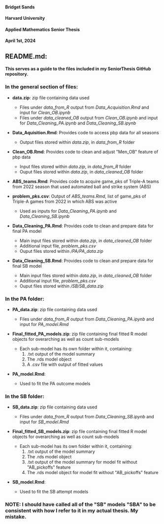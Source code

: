 #### Bridget Sands
#### Harvard University
#### Applied Mathematics Senior Thesis
#### April 1st, 2024

## README.md: 
#### This serves as a guide to the files included in my SeniorThesis GitHub repository.

### In the general section of files:
- **data.zip**: zip file containing data used
  - Files under *data_from_R* output from *Data_Acquisition.Rmd* and input for *Clean_OB.ipynb*
  - Files under *data_cleaned_OB* output from *Clean_OB.ipynb* and input for *Data_Cleaning_PA.ipynb* and *Data_Cleaning_SB.ipynb*

- **Data_Aquisition.Rmd**: Provides code to access pbp data for all seasons
    - Output files stored within *data.zip*, in *data_from_R* folder

- **Clean_OB.Rmd**: Provides code to clean and adjust "Men_OB" feature of pbp data
  - Input files stored within *data.zip*, in *data_from_R* folder
  - Ouput files stored within *data.zip*, in *data_cleaned_OB* folder

- **ABS_teams.Rmd**: Provides code to acquire game_pks of Triple-A teams from 2022 season that used automated ball and strike system (ABS)
- **problem_pks.csv**: Output of *ABS_teams.Rmd*, list of game_pks of Triple-A games from 2022 in which ABS was active
    - Used as inputs for *Data_Cleaning_PA.ipynb* and *Data_Cleaning_SB.ipynb*

- **Data_Cleaning_PA.Rmd**: Provides code to clean and prepare data for final PA model
  - Main input files stored within *data.zip*, in *data_cleaned_OB* folder
  - Additional input file, *problem_pks.csv*
  - Ouput files stored within */PA/PA_data.zip*

- **Data_Cleaning_SB.Rmd**: Provides code to clean and prepare data for final SB model
  - Main input files stored within *data.zip*, in *data_cleaned_OB* folder
  - Additional input file, *problem_pks.csv*
  - Ouput files stored within */SB/SB_data.zip*

### In the PA folder:
- **PA_data.zip**: zip file containing data used
  - Files under *data_from_R* output from *Data_Cleaning_PA.ipynb* and input for *PA_model.Rmd*

- **Final_fitted_PA_models.zip**: zip file containing final fitted R model objects for overarching as well as count sub-models
  - Each sub-model has its own folder within it, containing:
      1) .txt output of the model summary
      2) The .rds model object
      3) A .csv file with output of fitted values
   
- **PA_model.Rmd**:
    - Used to fit the PA outcome models
  
### In the SB folder:
- **SB_data.zip**: zip file containing data used
  - Files under *data_from_R* output from *Data_Cleaning_SB.ipynb* and input for *SB_model.Rmd*

- **Final_fitted_SB_models.zip**: zip file containing final fitted R model objects for overarching as well as count sub-models
  - Each sub-model has its own folder within it, containing:
      1) .txt output of the model summary
      2) The .rds model object
      3) .txt output of the model summary for model fit without "AB_pickoffs" feature
      2) The .rds model object for model fit without "AB_pickoffs" feature
   
- **SB_model.Rmd**:
    - Used to fit the SB attempt models
  
### NOTE: I should have called all of the "SB" models "SBA" to be consistent with how I refer to it in my actual thesis. My mistake.








  
